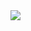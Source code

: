 <img src="https://capsule-render.vercel.app/api?type=waving&&color=0:EEFF00,100:a82da8&height=200&section=header&text=Hi!%20i'm%20Yunchan&fontSize=70&fontColor=FFFFFF" />
